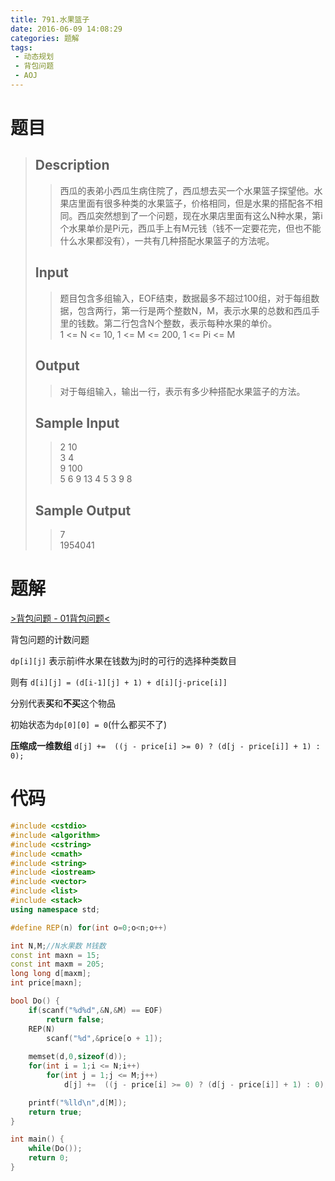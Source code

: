 ```yaml
---
title: 791.水果篮子
date: 2016-06-09 14:08:29
categories: 题解
tags:
 - 动态规划
 - 背包问题
 - AOJ
---
```


# 题目

> ## Description  
> > 西瓜的表弟小西瓜生病住院了，西瓜想去买一个水果篮子探望他。水果店里面有很多种类的水果篮子，价格相同，但是水果的搭配各不相同。西瓜突然想到了一个问题，现在水果店里面有这么N种水果，第i个水果单价是Pi元，西瓜手上有M元钱（钱不一定要花完，但也不能什么水果都没有），一共有几种搭配水果篮子的方法呢。  
>   <!--more-->
> ## Input  
> > 题目包含多组输入，EOF结束，数据最多不超过100组，对于每组数据，包含两行，第一行是两个整数N，M，表示水果的总数和西瓜手里的钱数。第二行包含N个整数，表示每种水果的单价。  
> > 1 &lt;= N &lt;= 10, 1 &lt;= M &lt;= 200, 1 &lt;= Pi &lt;= M  
>   
> ## Output  
> > 对于每组输入，输出一行，表示有多少种搭配水果篮子的方法。  
>   
> ## Sample Input  
> > 2 10  
> > 3 4  
> > 9 100  
> > 5 6 9 13 4 5 3 9 8  
>   
> ## Sample Output  
> > 7  
> > 1954041  

# 题解

[>背包问题 - 01背包问题<](/post/Algorithm/Package_Problem.html)

背包问题的计数问题

`dp[i][j]` 表示前i件水果在钱数为j时的可行的选择种类数目  

则有 `d[i][j] = (d[i-1][j] + 1) + d[i][j-price[i]]`

分别代表**买**和**不买**这个物品 

初始状态为`dp[0][0] = 0`(什么都买不了)  

**压缩成一维数组** `d[j] +=  ((j - price[i] >= 0) ? (d[j - price[i]] + 1) : 0);`

# 代码
```cpp  水果篮子 https://github.com/OhYee/ACM.github.io/blob/master/AOJ/791.%E6%B0%B4%E6%9E%9C%E7%AF%AE%E5%AD%90.cpp 代码备份
#include <cstdio>
#include <algorithm>
#include <cstring>
#include <cmath>
#include <string>
#include <iostream>
#include <vector>
#include <list>
#include <stack>
using namespace std;

#define REP(n) for(int o=0;o<n;o++)

int N,M;//N水果数 M钱数
const int maxn = 15;
const int maxm = 205;
long long d[maxm];
int price[maxn];

bool Do() {
    if(scanf("%d%d",&N,&M) == EOF)
        return false;
    REP(N)
        scanf("%d",&price[o + 1]);
    
    memset(d,0,sizeof(d));
    for(int i = 1;i <= N;i++)
        for(int j = 1;j <= M;j++)
            d[j] +=  ((j - price[i] >= 0) ? (d[j - price[i]] + 1) : 0);

    printf("%lld\n",d[M]);
    return true;
}

int main() {
    while(Do());
    return 0;
}
```